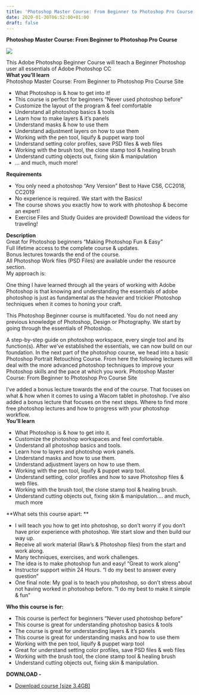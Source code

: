 ```yaml
---
title: 'Photoshop Master Course: From Beginner to Photoshop Pro Course'
date: 2020-01-30T06:52:00+01:00
draft: false
---
```


**Photoshop Master Course: From Beginner to Photoshop Pro Course**  

[![](https://1.bp.blogspot.com/-4qnBt9480Zk/XjJuk8i9IWI/AAAAAAAACVw/epU02PUxB7sMTPA_HfLnSGEBlh-6iDo7gCNcBGAsYHQ/s640/Photoshop-Master-Course-From-Beginner-to-Photoshop-Pro-Course-Site.jpg)](https://1.bp.blogspot.com/-4qnBt9480Zk/XjJuk8i9IWI/AAAAAAAACVw/epU02PUxB7sMTPA_HfLnSGEBlh-6iDo7gCNcBGAsYHQ/s1600/Photoshop-Master-Course-From-Beginner-to-Photoshop-Pro-Course-Site.jpg)

This Adobe Photoshop Beginner Course will teach a Beginner Photoshop user all essentials of Adobe Photoshop CC  
**What you’ll learn**  
Photoshop Master Course: From Beginner to Photoshop Pro Course Site  

*   What Photoshop is & how to get into it!
*   This course is perfect for beginners “Never used photoshop before”
*   Customize the layout of the program & feel comfortable
*   Understand all photoshop basics & tools
*   Learn how to make layers & it’s panels
*   Understand masks & how to use them
*   Understand adjustment layers on how to use them
*   Working with the pen tool, liquify & puppet warp tool
*   Understand setting color profiles, save PSD files & web files
*   Working with the brush tool, the clone stamp tool & healing brush
*   Understand cutting objects out, fixing skin & manipulation
*   … and much, much more!

**Requirements**  

*   You only need a photoshop “Any Version” Best to Have CS6, CC2018, CC2019
*   No experience is required. We start with the Basics!
*   The course shows you exactly how to work with photoshop & become an expert!
*   Exercise Files and Study Guides are provided! Download the videos for traveling!

**Description**  
Great for Photoshop beginners “Making Photoshop Fun & Easy”  
Full lifetime access to the complete course & updates.  
Bonus lectures towards the end of the course.  
All Photoshop Work files (PSD Files) are available under the resource section.  
My approach is:  
  
One thing I have learned through all the years of working with Adobe Photoshop is that knowing and understanding the essentials of adobe photoshop is just as fundamental as the heavier and trickier Photoshop techniques when it comes to honing your craft.  
  
This Photoshop Beginner course is multifaceted. You do not need any previous knowledge of Photoshop, Design or Photography. We start by going through the essentials of Photoshop.  
  
A step-by-step guide on photoshop workspace, every single tool and its function(s). After we’ve established the essentials, we can now build on our foundation. In the next part of the photoshop course, we head into a basic Photoshop Portrait Retouching Course. From here the following lectures will deal with the more advanced photoshop techniques to improve your Photoshop skills and the pace at which you work. Photoshop Master Course: From Beginner to Photoshop Pro Course Site  
  
I’ve added a bonus lecture towards the end of the course. That focuses on what & how when it comes to using a Wacom tablet in photoshop. I’ve also added a bonus lecture that focuses on the next steps. Where to find more free photoshop lectures and how to progress with your photoshop workflow.  
**You’ll learn**  

*   What Photoshop is & how to get into it.
*   Customize the photoshop workspaces and feel comfortable.
*   Understand all photoshop basics and tools.
*   Learn how to layers and photoshop work panels.
*   Understand masks and how to use them.
*   Understand adjustment layers on how to use them.
*   Working with the pen tool, liquify & puppet warp tool.
*   Understand setting, color profiles and how to save Photoshop files & web files.
*   Working with the brush tool, the clone stamp tool & healing brush.
*   Understand cutting objects out, fixing skin & manipulation.… and much, much more

**What sets this course apart: **  

*   I will teach you how to get into photoshop, so don’t worry if you don’t have prior experience with photoshop. We start slow and then build our way up.
*   Receive all work material (Raw’s & Photoshop files) from the start and work along.
*   Many techniques, exercises, and work challenges.
*   The idea is to make photoshop fun and easy! “Great to work along”
*   Instructor support within 24 Hours. “I do my best to answer every question”
*   One final note: My goal is to teach you photoshop, so don’t stress about not having worked in photoshop before. “I do my best to make it simple & fun” 

**Who this course is for:**  

*   This course is perfect for beginners “Never used photoshop before”
*   This course is great for understanding photoshop basics & tools
*   The course is great for understanding layers & it’s panels
*   This course is great for understanding masks and how to use them
*   Working with the pen tool, liquify & puppet warp tool
*   Great for understand setting color profiles, save PSD files & web files
*   Working with the brush tool, the clone stamp tool & healing brush
*   Understand cutting objects out, fixing skin & manipulation.

**DOWNLOAD -**

*   [Download course \[size 3.4GB\]](http://gestyy.com/w7SHBA)